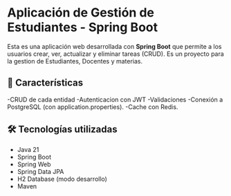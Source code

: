 # Aplicación de Gestión de Estudiantes - Spring Boot

Esta es una aplicación web desarrollada con **Spring Boot** que permite a los usuarios crear, ver, actualizar y eliminar tareas (CRUD). Es un proyecto para la gestion de Estudiantes, Docentes y materias.

## 📌 Características
-CRUD de cada entidad
-Autenticacion con JWT
-Validaciones 
-Conexión a PostgreSQL (con application.properties).
-Cache con Redis.

## 🛠️ Tecnologías utilizadas

- Java 21
- Spring Boot
- Spring Web
- Spring Data JPA
- H2 Database (modo desarrollo)
- Maven

